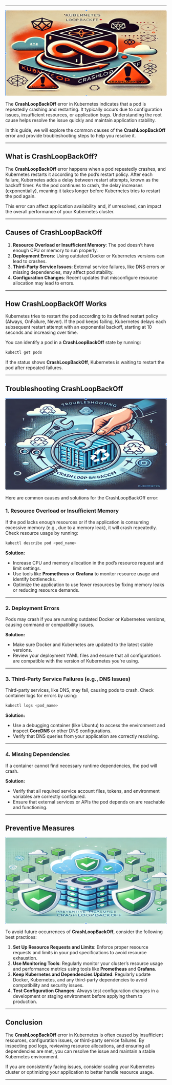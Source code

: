 
---
![CrashLoopBackOff](https://github.com/AlertMend/AlertMend.io/blob/main/blogs/images/crashloopbackoffimage1.png?raw=true)

The **CrashLoopBackOff** error in Kubernetes indicates that a pod is repeatedly crashing and restarting. It typically occurs due to configuration issues, insufficient resources, or application bugs. Understanding the root cause helps resolve the issue quickly and maintain application stability.

In this guide, we will explore the common causes of the **CrashLoopBackOff** error and provide troubleshooting steps to help you resolve it.

---

## **What is CrashLoopBackOff?**

The **CrashLoopBackOff** error happens when a pod repeatedly crashes, and Kubernetes restarts it according to the pod’s restart policy. After each failure, Kubernetes adds a delay between restart attempts, known as the backoff timer. As the pod continues to crash, the delay increases (exponentially), meaning it takes longer before Kubernetes tries to restart the pod again.

This error can affect application availability and, if unresolved, can impact the overall performance of your Kubernetes cluster.

---

## **Causes of CrashLoopBackOff**

1. **Resource Overload or Insufficient Memory**: The pod doesn’t have enough CPU or memory to run properly.
2. **Deployment Errors**: Using outdated Docker or Kubernetes versions can lead to crashes.
3. **Third-Party Service Issues**: External service failures, like DNS errors or missing dependencies, may affect pod stability.
4. **Configuration Changes**: Recent updates that misconfigure resource allocation may lead to errors.

---

## **How CrashLoopBackOff Works**

Kubernetes tries to restart the pod according to its defined restart policy (Always, OnFailure, Never). If the pod keeps failing, Kubernetes delays each subsequent restart attempt with an exponential backoff, starting at 10 seconds and increasing over time.

You can identify a pod in a **CrashLoopBackOff** state by running:

```bash
kubectl get pods
```

If the status shows **CrashLoopBackOff**, Kubernetes is waiting to restart the pod after repeated failures.

---

## **Troubleshooting CrashLoopBackOff**

![Troubleshooting CrashLoopBackOff](https://github.com/AlertMend/AlertMend.io/blob/main/blogs/images/Troubleshooting_CrashLoopBackOff.png?raw=true)

Here are common causes and solutions for the CrashLoopBackOff error:

### **1. Resource Overload or Insufficient Memory**

If the pod lacks enough resources or if the application is consuming excessive memory (e.g., due to a memory leak), it will crash repeatedly. Check resource usage by running:

```bash
kubectl describe pod <pod_name>
```

**Solution:**
- Increase CPU and memory allocation in the pod’s resource request and limit settings.
- Use tools like **Prometheus** or **Grafana** to monitor resource usage and identify bottlenecks.
- Optimize the application to use fewer resources by fixing memory leaks or reducing resource demands.

---

### **2. Deployment Errors**

Pods may crash if you are running outdated Docker or Kubernetes versions, causing command or compatibility issues.

**Solution:**
- Make sure Docker and Kubernetes are updated to the latest stable versions.
- Review your deployment YAML files and ensure that all configurations are compatible with the version of Kubernetes you're using.

---

### **3. Third-Party Service Failures (e.g., DNS Issues)**

Third-party services, like DNS, may fail, causing pods to crash. Check container logs for errors by using:

```bash
kubectl logs <pod_name>
```

**Solution:**
- Use a debugging container (like Ubuntu) to access the environment and inspect **CoreDNS** or other DNS configurations.
- Verify that DNS queries from your application are correctly resolving.

---

### **4. Missing Dependencies**

If a container cannot find necessary runtime dependencies, the pod will crash.

**Solution:**
- Verify that all required service account files, tokens, and environment variables are correctly configured.
- Ensure that external services or APIs the pod depends on are reachable and functioning.

---

## **Preventive Measures**
![Preventive Measures crashloopbackoff](https://github.com/AlertMend/AlertMend.io/blob/main/blogs/images/Preventive_Measures.png?raw=true)

To avoid future occurrences of **CrashLoopBackOff**, consider the following best practices:

1. **Set Up Resource Requests and Limits**: Enforce proper resource requests and limits in your pod specifications to avoid resource exhaustion.
2. **Use Monitoring Tools**: Regularly monitor your cluster’s resource usage and performance metrics using tools like **Prometheus** and **Grafana**.
3. **Keep Kubernetes and Dependencies Updated**: Regularly update Docker, Kubernetes, and any third-party dependencies to avoid compatibility and security issues.
4. **Test Configuration Changes**: Always test configuration changes in a development or staging environment before applying them to production.

---

## **Conclusion**

The **CrashLoopBackOff** error in Kubernetes is often caused by insufficient resources, configuration issues, or third-party service failures. By inspecting pod logs, reviewing resource allocations, and ensuring all dependencies are met, you can resolve the issue and maintain a stable Kubernetes environment.

If you are consistently facing issues, consider scaling your Kubernetes cluster or optimizing your application to better handle resource usage.

---

